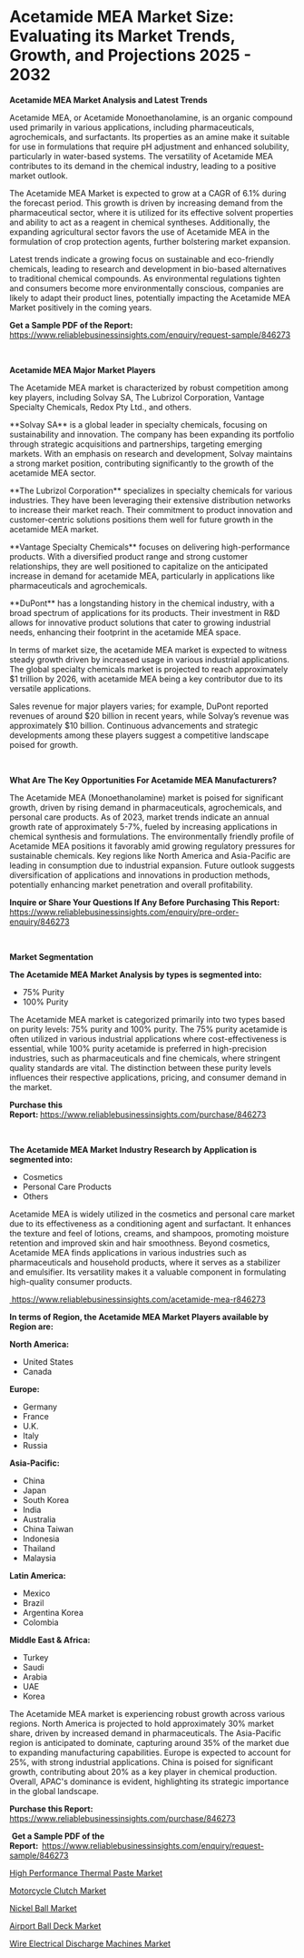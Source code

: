 <p><h1>Acetamide MEA Market Size: Evaluating its Market Trends, Growth, and Projections 2025 - 2032</h1></p><p><strong>Acetamide MEA Market Analysis and Latest Trends</strong></p>
<p><p>Acetamide MEA, or Acetamide Monoethanolamine, is an organic compound used primarily in various applications, including pharmaceuticals, agrochemicals, and surfactants. Its properties as an amine make it suitable for use in formulations that require pH adjustment and enhanced solubility, particularly in water-based systems. The versatility of Acetamide MEA contributes to its demand in the chemical industry, leading to a positive market outlook.</p><p>The Acetamide MEA Market is expected to grow at a CAGR of 6.1% during the forecast period. This growth is driven by increasing demand from the pharmaceutical sector, where it is utilized for its effective solvent properties and ability to act as a reagent in chemical syntheses. Additionally, the expanding agricultural sector favors the use of Acetamide MEA in the formulation of crop protection agents, further bolstering market expansion. </p><p>Latest trends indicate a growing focus on sustainable and eco-friendly chemicals, leading to research and development in bio-based alternatives to traditional chemical compounds. As environmental regulations tighten and consumers become more environmentally conscious, companies are likely to adapt their product lines, potentially impacting the Acetamide MEA Market positively in the coming years.</p></p>
<p><strong>Get a Sample PDF of the Report:&nbsp;</strong> <a href="https://www.reliablebusinessinsights.com/enquiry/request-sample/846273?utm_campaign=2244&utm_medium=2&utm_source=Github&utm_content=ia&utm_term=30012025&utm_id=acetamide-mea">https://www.reliablebusinessinsights.com/enquiry/request-sample/846273</a></p>
<p>&nbsp;</p>
<p><strong>Acetamide MEA Major Market Players</strong></p>
<p><p>The Acetamide MEA market is characterized by robust competition among key players, including Solvay SA, The Lubrizol Corporation, Vantage Specialty Chemicals, Redox Pty Ltd., and others. </p><p>**Solvay SA** is a global leader in specialty chemicals, focusing on sustainability and innovation. The company has been expanding its portfolio through strategic acquisitions and partnerships, targeting emerging markets. With an emphasis on research and development, Solvay maintains a strong market position, contributing significantly to the growth of the acetamide MEA sector.</p><p>**The Lubrizol Corporation** specializes in specialty chemicals for various industries. They have been leveraging their extensive distribution networks to increase their market reach. Their commitment to product innovation and customer-centric solutions positions them well for future growth in the acetamide MEA market.</p><p>**Vantage Specialty Chemicals** focuses on delivering high-performance products. With a diversified product range and strong customer relationships, they are well positioned to capitalize on the anticipated increase in demand for acetamide MEA, particularly in applications like pharmaceuticals and agrochemicals.</p><p>**DuPont** has a longstanding history in the chemical industry, with a broad spectrum of applications for its products. Their investment in R&D allows for innovative product solutions that cater to growing industrial needs, enhancing their footprint in the acetamide MEA space.</p><p>In terms of market size, the acetamide MEA market is expected to witness steady growth driven by increased usage in various industrial applications. The global specialty chemicals market is projected to reach approximately $1 trillion by 2026, with acetamide MEA being a key contributor due to its versatile applications.</p><p>Sales revenue for major players varies; for example, DuPont reported revenues of around $20 billion in recent years, while Solvay’s revenue was approximately $10 billion. Continuous advancements and strategic developments among these players suggest a competitive landscape poised for growth.</p></p>
<p>&nbsp;</p>
<p><strong>What Are The Key Opportunities For Acetamide MEA Manufacturers?</strong></p>
<p><p>The Acetamide MEA (Monoethanolamine) market is poised for significant growth, driven by rising demand in pharmaceuticals, agrochemicals, and personal care products. As of 2023, market trends indicate an annual growth rate of approximately 5-7%, fueled by increasing applications in chemical synthesis and formulations. The environmentally friendly profile of Acetamide MEA positions it favorably amid growing regulatory pressures for sustainable chemicals. Key regions like North America and Asia-Pacific are leading in consumption due to industrial expansion. Future outlook suggests diversification of applications and innovations in production methods, potentially enhancing market penetration and overall profitability.</p></p>
<p><strong>Inquire or Share Your Questions If Any Before Purchasing This Report:</strong> <a href="https://www.reliablebusinessinsights.com/enquiry/pre-order-enquiry/846273?utm_campaign=2244&utm_medium=2&utm_source=Github&utm_content=ia&utm_term=30012025&utm_id=acetamide-mea">https://www.reliablebusinessinsights.com/enquiry/pre-order-enquiry/846273</a></p>
<p>&nbsp;</p>
<p><strong>Market Segmentation</strong></p>
<p><strong>The Acetamide MEA Market Analysis by types is segmented into:</strong></p>
<p><ul><li>75% Purity</li><li>100% Purity</li></ul></p>
<p><p>The Acetamide MEA market is categorized primarily into two types based on purity levels: 75% purity and 100% purity. The 75% purity acetamide is often utilized in various industrial applications where cost-effectiveness is essential, while 100% purity acetamide is preferred in high-precision industries, such as pharmaceuticals and fine chemicals, where stringent quality standards are vital. The distinction between these purity levels influences their respective applications, pricing, and consumer demand in the market.</p></p>
<p><strong>Purchase this Report:&nbsp;</strong><a href="https://www.reliablebusinessinsights.com/purchase/846273?utm_campaign=2244&utm_medium=2&utm_source=Github&utm_content=ia&utm_term=30012025&utm_id=acetamide-mea">https://www.reliablebusinessinsights.com/purchase/846273</a></p>
<p>&nbsp;</p>
<p><strong>The Acetamide MEA Market Industry Research by Application is segmented into:</strong></p>
<p><ul><li>Cosmetics</li><li>Personal Care Products</li><li>Others</li></ul></p>
<p><p>Acetamide MEA is widely utilized in the cosmetics and personal care market due to its effectiveness as a conditioning agent and surfactant. It enhances the texture and feel of lotions, creams, and shampoos, promoting moisture retention and improved skin and hair smoothness. Beyond cosmetics, Acetamide MEA finds applications in various industries such as pharmaceuticals and household products, where it serves as a stabilizer and emulsifier. Its versatility makes it a valuable component in formulating high-quality consumer products.</p></p>
<p><a href="https://www.reliablebusinessinsights.com/acetamide-mea-r846273?utm_campaign=2244&utm_medium=2&utm_source=Github&utm_content=ia&utm_term=30012025&utm_id=acetamide-mea">&nbsp;https://www.reliablebusinessinsights.com/acetamide-mea-r846273</a></p>
<p><strong>In terms of Region, the Acetamide MEA Market Players available by Region are:</strong></p>
<p>
    <p> <strong> North America: </strong>
        <ul>
            <li>United States</li>
            <li>Canada</li>
        </ul>
        </p> 
    <p> <strong> Europe: </strong>
        <ul>
            <li>Germany</li>
            <li>France</li>
            <li>U.K.</li>
            <li>Italy</li>
            <li>Russia</li>
        </ul>
        </p> 
    <p> <strong> Asia-Pacific: </strong>
        <ul>
            <li>China</li>
            <li>Japan</li>
            <li>South Korea</li>
            <li>India</li>
            <li>Australia</li>
            <li>China Taiwan</li>
            <li>Indonesia</li>
            <li>Thailand</li>
            <li>Malaysia</li>
        </ul>
        </p> 
    <p> <strong> Latin America: </strong>
        <ul>
            <li>Mexico</li>
            <li>Brazil</li>
            <li>Argentina Korea</li>
            <li>Colombia</li>
        </ul>
        </p> 
    <p> <strong> Middle East & Africa: </strong>
        <ul>
            <li>Turkey</li>
            <li>Saudi</li>
            <li>Arabia</li>
            <li>UAE</li>
            <li>Korea</li>
        </ul>
    </p>
    </p>
<p><p>The Acetamide MEA market is experiencing robust growth across various regions. North America is projected to hold approximately 30% market share, driven by increased demand in pharmaceuticals. The Asia-Pacific region is anticipated to dominate, capturing around 35% of the market due to expanding manufacturing capabilities. Europe is expected to account for 25%, with strong industrial applications. China is poised for significant growth, contributing about 20% as a key player in chemical production. Overall, APAC's dominance is evident, highlighting its strategic importance in the global landscape.</p></p>
<p><strong>Purchase this Report: </strong><a href="https://www.reliablebusinessinsights.com/purchase/846273?utm_campaign=2244&utm_medium=2&utm_source=Github&utm_content=ia&utm_term=30012025&utm_id=acetamide-mea">https://www.reliablebusinessinsights.com/purchase/846273</a></p>
<p>&nbsp;<strong>Get a Sample PDF of the Report:&nbsp;&nbsp;</strong><a href="https://www.reliablebusinessinsights.com/enquiry/request-sample/846273?utm_campaign=2244&utm_medium=2&utm_source=Github&utm_content=ia&utm_term=30012025&utm_id=acetamide-mea">https://www.reliablebusinessinsights.com/enquiry/request-sample/846273</a></p>
<p><strong></strong></p>
<p><p><a href="https://github.com/rushanday/Market-Research-Report-List-1/blob/main/high-performance-thermal-paste-market.md?utm_campaign=2244&utm_medium=2&utm_source=Github&utm_content=ia&utm_term=30012025&utm_id=acetamide-mea">High Performance Thermal Paste Market</a></p><p><a href="https://www.linkedin.com/pulse/detailed-analysis-size-dynamics-expected-development-motorcycle-nkboe?utm_campaign=2244&utm_medium=2&utm_source=Github&utm_content=ia&utm_term=30012025&utm_id=acetamide-mea">Motorcycle Clutch Market</a></p><p><a href="https://github.com/ziogaskangui96/Market-Research-Report-List-1/blob/main/nickel-ball-market.md?utm_campaign=2244&utm_medium=2&utm_source=Github&utm_content=ia&utm_term=30012025&utm_id=acetamide-mea">Nickel Ball Market</a></p><p><a href="https://www.linkedin.com/pulse/decoding-airport-ball-deck-market-signals-growth-algorithms-nypoc?utm_campaign=2244&utm_medium=2&utm_source=Github&utm_content=ia&utm_term=30012025&utm_id=acetamide-mea">Airport Ball Deck Market</a></p><p><a href="https://www.linkedin.com/pulse/detailed-insights-competitive-landscape-wire-electrical-xqihf?utm_campaign=2244&utm_medium=2&utm_source=Github&utm_content=ia&utm_term=30012025&utm_id=acetamide-mea">Wire Electrical Discharge Machines Market</a></p></p>